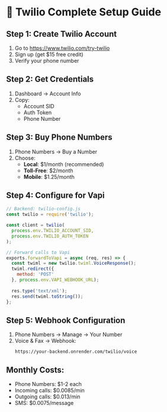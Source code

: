 # 📱 Twilio Complete Setup Guide

## Step 1: Create Twilio Account
1. Go to https://www.twilio.com/try-twilio
2. Sign up (get $15 free credit)
3. Verify your phone number

## Step 2: Get Credentials
1. Dashboard → Account Info
2. Copy:
   - Account SID
   - Auth Token
   - Phone Number

## Step 3: Buy Phone Numbers
1. Phone Numbers → Buy a Number
2. Choose:
   - **Local**: $1/month (recommended)
   - **Toll-Free**: $2/month
   - **Mobile**: $1.25/month

## Step 4: Configure for Vapi
```javascript
// Backend: twilio-config.js
const twilio = require('twilio');

const client = twilio(
  process.env.TWILIO_ACCOUNT_SID,
  process.env.TWILIO_AUTH_TOKEN
);

// Forward calls to Vapi
exports.forwardToVapi = async (req, res) => {
  const twiml = new twilio.twiml.VoiceResponse();
  twiml.redirect({
    method: 'POST'
  }, process.env.VAPI_WEBHOOK_URL);
  
  res.type('text/xml');
  res.send(twiml.toString());
};
```

## Step 5: Webhook Configuration
1. Phone Numbers → Manage → Your Number
2. Voice & Fax → Webhook:
   ```
   https://your-backend.onrender.com/twilio/voice
   ```

## Monthly Costs:
- Phone Numbers: $1-2 each
- Incoming calls: $0.0085/min
- Outgoing calls: $0.013/min
- SMS: $0.0075/message 